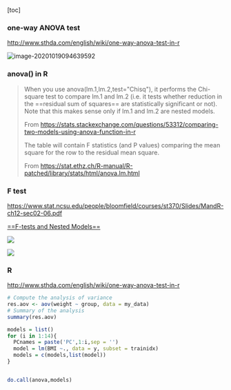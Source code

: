 [toc]

### one-way ANOVA test

http://www.sthda.com/english/wiki/one-way-anova-test-in-r



![image-20201019094639592](https://i.loli.net/2020/10/19/pYHmCNSdFMI5POj.png)



### anova() in R 

> When you use anova(lm.1,lm.2,test="Chisq"), it performs the Chi-square test to compare lm.1 and lm.2 (i.e. it tests whether reduction in the ==residual sum of squares== are statistically significant or not). Note that this makes sense only if lm.1 and lm.2 are nested models.
>
> From <https://stats.stackexchange.com/questions/53312/comparing-two-models-using-anova-function-in-r>
>
> The table will contain F statistics (and P values) comparing the mean square for the row to the residual mean square. 
>
> From <https://stat.ethz.ch/R-manual/R-patched/library/stats/html/anova.lm.html>





### F test



https://www.stat.ncsu.edu/people/bloomfield/courses/st370/Slides/MandR-ch12-sec02-06.pdf



[==F-tests and Nested Models==](https://www.rose-hulman.edu/class/ma/inlow/Math485/ftests.pdf)



![](https://i.loli.net/2021/01/12/gAL9bSU3ecdt2oX.png)





![](https://i.loli.net/2020/05/04/Kgbl2hoRr6iEV4s.png)



### R

http://www.sthda.com/english/wiki/one-way-anova-test-in-r

```R
# Compute the analysis of variance
res.aov <- aov(weight ~ group, data = my_data)
# Summary of the analysis
summary(res.aov)
```







```R
models = list()
for (i in 1:14){
  PCnames = paste('PC',1:i,sep = '')
  model = lm(BMI ~., data = y, subset = trainidx)
  models = c(models,list(model))
}


do.call(anova,models)
```

